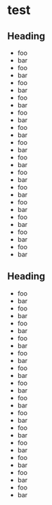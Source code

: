 # test

<h2 id="foo--bar">Heading</h2>

- foo
- bar
- foo
- bar
- foo
- bar
- foo
- bar
- foo
- bar
- foo
- bar
- foo
- bar
- foo
- bar
- foo
- bar
- foo
- bar
- foo
- bar
- foo
- bar
- foo
- bar
- foo
- bar

<h2 id="foo--xyz">Heading</h2>

- foo
- bar
- foo
- bar
- foo
- bar
- foo
- bar
- foo
- bar
- foo
- bar
- foo
- bar
- foo
- bar
- foo
- bar
- foo
- bar
- foo
- bar
- foo
- bar
- foo
- bar
- foo
- bar
